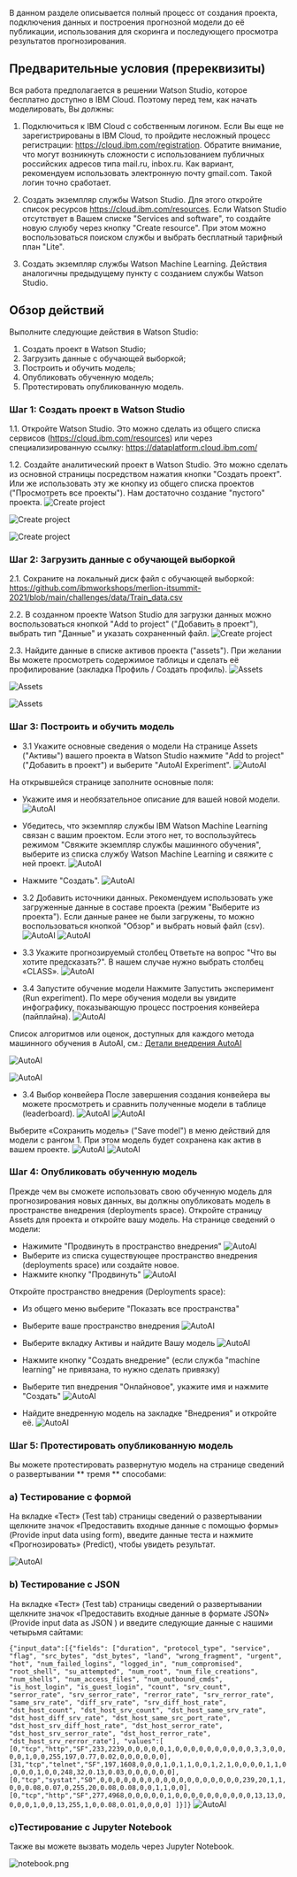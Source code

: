 В данном разделе описывается полный процесс от создания проекта, подключения данных и построения прогнозной модели до её публикации, использования для скоринга и последующего просмотра результатов прогнозирования.

## Предварительные условия (пререквизиты)
Вся работа предполагается в решении Watson Studio, которое бесплатно доступно в IBM Cloud. Поэтому перед тем, как начать моделировать, Вы должны:

1. Подключиться к IBM Cloud с собственным логином. Если Вы еще не зарегистрированы в IBM Cloud, то пройдите несложный процесс регистрации: https://cloud.ibm.com/registration. Обратите внимание, что могут возникнуть сложности с использованием публичных российских адресов типа mail.ru, inbox.ru. Как вариант, рекомендуем использовать электронную почту gmail.com. Такой логин точно сработает.

2. Создать экземпляр службы Watson Studio. Для этого откройте список ресурсов https://cloud.ibm.com/resources. Если Watson Studio отсутствует в Вашем списке "Services and software", то создайте новую слуюбу через кнопку "Create resource". При этом можно воспользоваться поиском службы и выбрать бесплатный тарифный план "Lite".

3. Создать экземпляр службы Watson Machine Learning. Действия аналогичны предыдущему пункту с созданием службы Watson Studio.


## Обзор действий

Выполните следующие действия в Watson Studio:

1. Создать проект в Watson Studio;
2. Загрузить данные с обучающей выборкой;
3. Построить и обучить модель;
4. Опубликовать обученную модель;
5. Протестировать опубликованную модель.


### Шаг 1: Создать проект в Watson Studio
1.1. Откройте Watson Studio. Это можно сделать из общего списка сервисов (https://cloud.ibm.com/resources) или через специализированную ссылку: https://dataplatform.cloud.ibm.com/

1.2. Создайте аналитический проект в Watson Studio. 
Это можно сделать из основной страницы посредством нажатия кнопки "Создать проект". Или же использовать эту же кнопку из общего списка проектов ("Просмотреть все проекты"). Нам достаточно создание "пустого" проекта.
![Create project](https://github.com/ibmworkshops/merlion-itsummit-2021/blob/main/public/create_ws_project.png)

![Create project](https://github.com/ibmworkshops/merlion-itsummit-2021/blob/main/public/create_ws_project_blank.png)

![Create project](https://github.com/ibmworkshops/merlion-itsummit-2021/blob/main/public/create_ws_project_create.png)

### Шаг 2: Загрузить данные с обучающей выборкой
2.1. Сохраните на локальный диск файл с обучающей выборкой: https://github.com/ibmworkshops/merlion-itsummit-2021/blob/main/challenges/data/Train_data.csv

2.2. В созданном проекте Watson Studio для загрузки данных можно воспользоваться кнопкой "Add to project" ("Добавить в проект"), выбрать тип "Данные" и указать сохраненный файл.
![Create project](https://github.com/ibmworkshops/merlion-itsummit-2021/blob/main/public/ws_project_assets.png)

2.3. Найдите данные в списке активов проекта ("assets"). При желании Вы можете просмотреть содержимое таблицы и сделать её профилирование (закладка Профиль / Создать профиль). 
![Assets](https://github.com/ibmworkshops/merlion-itsummit-2021/blob/main/public/ws_project_assets_table.png)

![Assets](https://github.com/ibmworkshops/merlion-itsummit-2021/blob/main/public/ws_project_assets_rows.png)

![Assets](https://github.com/ibmworkshops/merlion-itsummit-2021/blob/main/public/ws_project_assets_profile.png)


### Шаг 3: Построить и обучить модель
* 3.1 Укажите основные сведения о модели
На странице Assets ("Активы") вашего проекта в Watson Studio нажмите "Add to project" ("Добавить в проект") и выберите "AutoAI Experiment".
![AutoAI](https://github.com/ibmworkshops/merlion-itsummit-2021/blob/main/public/add_autoai_1.png)

На открывшейся странице заполните основные поля:
   - Укажите имя и необязательное описание для вашей новой модели.
![AutoAI](https://github.com/ibmworkshops/merlion-itsummit-2021/blob/main/public/add_autoai_2.png)

   - Убедитесь, что экземпляр службы IBM Watson Machine Learning связан с вашим проектом. Если этого нет, то воспользуйтесь режимом "Свяжите экземпляр службы машинного обучения", выберите из списка службу  Watson Machine Learning и свяжите с ней проект. 
![AutoAI](https://github.com/ibmworkshops/merlion-itsummit-2021/blob/main/public/add_autoai_3.png)

   - Нажмите "Создать".
![AutoAI](https://github.com/ibmworkshops/merlion-itsummit-2021/blob/main/public/add_autoai_4.png)

* 3.2 Добавить источники данных. Рекомендуем использовать уже загруженные данные в составе проекта (режим "Выберите из проекта"). Если данные ранее не были загружены, то можно воспользоваться кнопкой "Обзор" и выбрать новый файл (csv).
![AutoAI](https://github.com/ibmworkshops/merlion-itsummit-2021/blob/main/public/add_autoai_5.png)
![AutoAI](https://github.com/ibmworkshops/merlion-itsummit-2021/blob/main/public/add_autoai_6.png)

* 3.3 Укажите прогнозируемый столбец
Ответьте на вопрос "Что вы хотите предсказать?". В нашем случае нужно выбрать столбец «CLASS».
![AutoAI](https://github.com/ibmworkshops/merlion-itsummit-2021/blob/main/public/add_autoai_7.png)

* 3.4 Запустите обучение модели
Нажмите Запустить эксперимент (Run experiment). По мере обучения модели вы увидите инфографику, показывающую процесс построения конвейера (пайплайна).
![AutoAI](https://github.com/ibmworkshops/merlion-itsummit-2021/blob/main/public/add_autoai_8.png)

Список алгоритмов или оценок, доступных для каждого метода машинного обучения в AutoAI, см.: 
[Детали внедрения AutoAI](https://dataplatform.cloud.ibm.com/docs/content/wsj/analyze-data/autoai-details.html?audience=wdp)

![AutoAI](https://github.com/ibmworkshops/merlion-itsummit-2021/blob/main/public/add_autoai_9.png)

![AutoAI](https://github.com/ibmworkshops/merlion-itsummit-2021/blob/main/public/add_autoai_13.png)

* 3.4 Выбор конвейера
После завершения создания конвейера вы можете просмотреть и сравнить полученные модели в таблице (leaderboard).
![AutoAI](https://github.com/ibmworkshops/merlion-itsummit-2021/blob/main/public/add_autoai_12.png)
![AutoAI](https://github.com/ibmworkshops/merlion-itsummit-2021/blob/main/public/add_autoai_10.png)


Выберите «Сохранить модель» ("Save model") в меню действий для модели с рангом 1. При этом модель будет сохранена как актив в вашем проекте.
![AutoAI](https://github.com/ibmworkshops/merlion-itsummit-2021/blob/main/public/add_autoai_11.png)
![AutoAI](https://github.com/ibmworkshops/merlion-itsummit-2021/blob/main/public/deploy_model_1.png)


### Шаг 4: Опубликовать обученную модель
Прежде чем вы сможете использовать свою обученную модель для прогнозирования новых данных, вы должны опубликовать модель в пространстве внедрения (deployments space).
Откройте страницу Assets для проекта и откройте вашу модель. На странице сведений о модели:

   - Нажимите "Продвинуть в пространство внедрения"
   ![AutoAI](https://github.com/ibmworkshops/merlion-itsummit-2021/blob/main/public/deploy_model_2.png)
   - Выберите из списка существующее пространство внедрения (deployments space) или создайте новое.
   - Нажмите кнопку "Продвинуть"
   ![AutoAI](https://github.com/ibmworkshops/merlion-itsummit-2021/blob/main/public/deploy_model_3.png)

Откройте пространство внедрения (Deployments space):

   - Из общего меню выберите "Показать все пространства"

   - Выберите ваше пространство внедрения
   ![AutoAI](https://github.com/ibmworkshops/merlion-itsummit-2021/blob/main/public/deploy_model_4.png)
   - Выберите вкладку Активы и найдите Вашу модель
   ![AutoAI](https://github.com/ibmworkshops/merlion-itsummit-2021/blob/main/public/deploy_model_5.png)
   - Нажмите кнопку "Создать внедрение" (если служба "machine learning" не привязана, то нужно сделать привязку)
   - Выберите тип внедрения "Онлайновое", укажите имя и нажмите "Создать"
   ![AutoAI](https://github.com/ibmworkshops/merlion-itsummit-2021/blob/main/public/deploy_model_6.png)
   - Найдите внедренную модель на закладке "Внедрения" и откройте её.
   ![AutoAI](https://github.com/ibmworkshops/merlion-itsummit-2021/blob/main/public/deploy_model_7.png)
    
   
### Шаг 5: Протестировать опубликованную модель
Вы можете протестировать развернутую модель на странице сведений о развертывании ** тремя ** способами:

### a) Тестирование с формой
На вкладке «Тест» (Test tab) страницы сведений о развертывании щелкните значок «Предоставить входные данные с помощью формы» (Provide input data using form), введите данные теста и нажмите «Прогнозировать» (Predict), чтобы увидеть результат.

![AutoAI](https://github.com/ibmworkshops/merlion-itsummit-2021/blob/main/public/deploy_model_8.png)


### b) Тестирование с JSON
На вкладке «Тест» (Test tab) страницы сведений о развертывании щелкните значок «Предоставить входные данные в формате JSON» (Provide input data as JSON ) и введите следующие данные с нашими четырьмя сайтами:

```{"input_data":[{"fields": ["duration", "protocol_type", "service", "flag", "src_bytes", "dst_bytes", "land", "wrong_fragment", "urgent", "hot", "num_failed_logins", "logged_in", "num_compromised", "root_shell", "su_attempted", "num_root", "num_file_creations", "num_shells", "num_access_files", "num_outbound_cmds", "is_host_login", "is_guest_login", "count", "srv_count", "serror_rate", "srv_serror_rate", "rerror_rate", "srv_rerror_rate", "same_srv_rate", "diff_srv_rate", "srv_diff_host_rate", "dst_host_count", "dst_host_srv_count", "dst_host_same_srv_rate", "dst_host_diff_srv_rate", "dst_host_same_src_port_rate", "dst_host_srv_diff_host_rate", "dst_host_serror_rate", "dst_host_srv_serror_rate", "dst_host_rerror_rate", "dst_host_srv_rerror_rate"], "values":[ [0,"tcp","http","SF",233,2239,0,0,0,0,0,1,0,0,0,0,0,0,0,0,0,0,3,3,0,0,0,0,1,0,0,255,197,0.77,0.02,0,0,0,0,0,0], [31,"tcp","telnet","SF",197,1608,0,0,0,1,0,1,1,0,0,1,2,1,0,0,0,0,1,1,0,0,0,0,1,0,0,248,32,0.13,0.03,0,0,0,0,0,0], [0,"tcp","systat","S0",0,0,0,0,0,0,0,0,0,0,0,0,0,0,0,0,0,0,239,20,1,1,0,0,0.08,0.07,0,255,20,0.08,0.08,0,0,1,1,0,0], [0,"tcp","http","SF",277,4968,0,0,0,0,0,1,0,0,0,0,0,0,0,0,0,0,13,13,0,0,0,0,1,0,0,13,255,1,0,0.08,0.01,0,0,0,0] ]}]}```
![AutoAI](https://github.com/ibmworkshops/merlion-itsummit-2021/blob/main/public/deploy_model_9.png)



### c)Тестирование с Jupyter Notebook

Также вы можете вызвать модель через Jupyter Notebook.

![notebook.png](https://github.com/vperrinfr/network_intrusion/blob/master/images/notebook.png)
